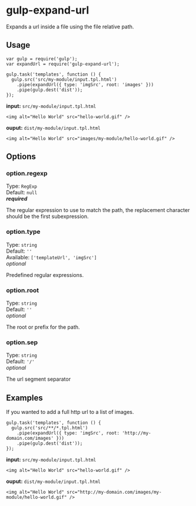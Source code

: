 gulp-expand-url
========================

Expands a url inside a file using the file relative path.

## Usage

    var gulp = require('gulp');
    var expandUrl = require('gulp-expand-url');

    gulp.task('templates', function () {
      gulp.src('src/my-module/input.tpl.html')
        .pipe(expandUrl({ type: 'imgSrc', root: 'images' }))
        .pipe(gulp.dest('dist'));
    });

**input:** `src/my-module/input.tpl.html`

    <img alt="Hello World" src="hello-world.gif" />

**ouput:** `dist/my-module/input.tpl.html`

    <img alt="Hello World" src="images/my-module/hello-world.gif" />

## Options

### option.regexp

Type: `RegExp`  
Default: `null`  
_**required**_

The regular expression to use to match the path, the replacement character should
be the first subexpression.

### option.type

Type: `string`  
Default: `''`  
Available: `['templateUrl', 'imgSrc']`  
_optional_

Predefined regular expressions.

### option.root

Type: `string`  
Default: `''`  
_optional_

The root or prefix for the path.

### option.sep

Type: `string`  
Default: `'/'`  
_optional_

The url segment separator

## Examples

If you wanted to add a full http url to a list of images.

    gulp.task('templates', function () {
      gulp.src('src/**/*.tpl.html')
        .pipe(expandUrl({ type: 'imgSrc', root: 'http://my-domain.com/images' }))
        .pipe(gulp.dest('dist'));
    });

**input:** `src/my-module/input.tpl.html`

    <img alt="Hello World" src="hello-world.gif" />

**ouput:** `dist/my-module/input.tpl.html`

    <img alt="Hello World" src="http://my-domain.com/images/my-module/hello-world.gif" />

